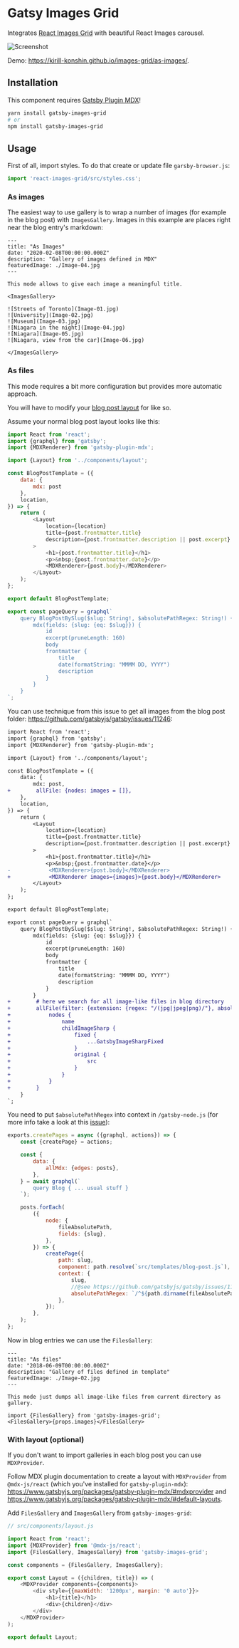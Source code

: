 Gatsy Images Grid
=================

Integrates [React Images Grid](../react-images-grid) with beautiful React Images carousel.

![Screenshot](../images/screenshot.png)

Demo: https://kirill-konshin.github.io/images-grid/as-images/.

## Installation

This component requires [Gatsby Plugin MDX](https://www.gatsbyjs.org/packages/gatsby-plugin-mdx/)!

```bash
yarn install gatsby-images-grid
# or
npm install gatsby-images-grid
```

## Usage

First of all, import styles. To do that create or update file `garsby-browser.js`:

```js
import 'react-images-grid/src/styles.css';
```

### As images

The easiest way to use gallery is to wrap a number of images (for example in the blog post) with `ImagesGallery`. Images in this example are places right near the blog entry's markdown:

```mdx
---
title: "As Images"
date: "2020-02-08T00:00:00.000Z"
description: "Gallery of images defined in MDX"
featuredImage: ./Image-04.jpg
---

This mode allows to give each image a meaningful title.

<ImagesGallery>

![Streets of Toronto](Image-01.jpg)
![University](Image-02.jpg)
![Museum](Image-03.jpg)
![Niagara in the night](Image-04.jpg)
![Niagara](Image-05.jpg)
![Niagara, view from the car](Image-06.jpg)

</ImagesGallery>
```

### As files

This mode requires a bit more configuration but provides more automatic approach.

You will have to modify your [blog post layout](https://www.gatsbyjs.org/packages/gatsby-plugin-mdx/#default-layouts) for like so.

Assume your normal blog post layout looks like this:

```js
import React from 'react';
import {graphql} from 'gatsby';
import {MDXRenderer} from 'gatsby-plugin-mdx';

import {Layout} from '../components/layout';

const BlogPostTemplate = ({
    data: {
        mdx: post
    },
    location,
}) => {
    return (
        <Layout
            location={location}
            title={post.frontmatter.title}
            description={post.frontmatter.description || post.excerpt}
        >
            <h1>{post.frontmatter.title}</h1>
            <p>&nbsp;{post.frontmatter.date}</p>
            <MDXRenderer>{post.body}</MDXRenderer>
        </Layout>
    );
};

export default BlogPostTemplate;

export const pageQuery = graphql`
    query BlogPostBySlug($slug: String!, $absolutePathRegex: String!) {
        mdx(fields: {slug: {eq: $slug}}) {
            id
            excerpt(pruneLength: 160)
            body
            frontmatter {
                title
                date(formatString: "MMMM DD, YYYY")
                description
            }
        }
    }
`;
```

You can use technique from this issue to get all images from the blog post folder: https://github.com/gatsbyjs/gatsby/issues/11246:

```diff
import React from 'react';
import {graphql} from 'gatsby';
import {MDXRenderer} from 'gatsby-plugin-mdx';

import {Layout} from '../components/layout';

const BlogPostTemplate = ({
    data: {
        mdx: post,
+        allFile: {nodes: images = []},
    },
    location,
}) => {
    return (
        <Layout
            location={location}
            title={post.frontmatter.title}
            description={post.frontmatter.description || post.excerpt}
        >
            <h1>{post.frontmatter.title}</h1>
            <p>&nbsp;{post.frontmatter.date}</p>
-            <MDXRenderer>{post.body}</MDXRenderer>
+            <MDXRenderer images={images}>{post.body}</MDXRenderer>
        </Layout>
    );
};

export default BlogPostTemplate;

export const pageQuery = graphql`
    query BlogPostBySlug($slug: String!, $absolutePathRegex: String!) {
        mdx(fields: {slug: {eq: $slug}}) {
            id
            excerpt(pruneLength: 160)
            body
            frontmatter {
                title
                date(formatString: "MMMM DD, YYYY")
                description
            }
        }
+        # here we search for all image-like files in blog directory
+        allFile(filter: {extension: {regex: "/(jpg|jpeg|png)/"}, absolutePath: {regex: $absolutePathRegex}}) {
+            nodes {
+                name
+                childImageSharp {
+                    fixed {
+                        ...GatsbyImageSharpFixed
+                    }
+                    original {
+                        src
+                    }
+                }
+            }
+        }
    }
`;
```

You need to put `$absolutePathRegex` into context in `/gatsby-node.js` (for more info take a look at this [issue](https://github.com/gatsbyjs/gatsby/issues/11246#issuecomment-612793091)):

```js
exports.createPages = async ({graphql, actions}) => {
    const {createPage} = actions;

    const {
        data: {
            allMdx: {edges: posts},
        },
    } = await graphql(`
        query Blog { ... usual stuff }
    `);

    posts.forEach(
        ({
            node: {
                fileAbsolutePath,
                fields: {slug},
            },
        }) => {
            createPage({
                path: slug,
                component: path.resolve(`src/templates/blog-post.js`),
                context: {
                    slug,
                    //@see https://github.com/gatsbyjs/gatsby/issues/11246#issuecomment-612793091
                    absolutePathRegex: `/^${path.dirname(fileAbsolutePath)}/`, 
                },
            });
        },
    );
};
```

Now in blog entries we can use the `FilesGallery`: 

```mdx
---
title: "As files"
date: "2018-06-09T00:00:00.000Z"
description: "Gallery of files defined in template"
featuredImage: ./Image-02.jpg
---

This mode just dumps all image-like files from current directory as gallery.

import {FilesGallery} from 'gatsby-images-grid';
<FilesGallery>{props.images}</FilesGallery>
```

### With layout (optional)

If you don't want to import galleries in each blog post you can use `MDXProvider`.

Follow MDX plugin documentation to create a layout with `MDXProvider` from `@mdx-js/react` (which you've installed for `gatsby-plugin-mdx`): https://www.gatsbyjs.org/packages/gatsby-plugin-mdx/#mdxprovider and https://www.gatsbyjs.org/packages/gatsby-plugin-mdx/#default-layouts.

Add `FilesGallery` and `ImagesGallery` from `gatsby-images-grid`:

```js
// src/components/layout.js

import React from 'react';
import {MDXProvider} from '@mdx-js/react';
import {FilesGallery, ImagesGallery} from 'gatsby-images-grid';

const components = {FilesGallery, ImagesGallery};

export const Layout = ({children, title}) => (
    <MDXProvider components={components}>
        <div style={{maxWidth: '1200px', margin: '0 auto'}}>
            <h1>{title}</h1>
            <div>{children}</div>
        </div>
    </MDXProvider>
);

export default Layout;
```